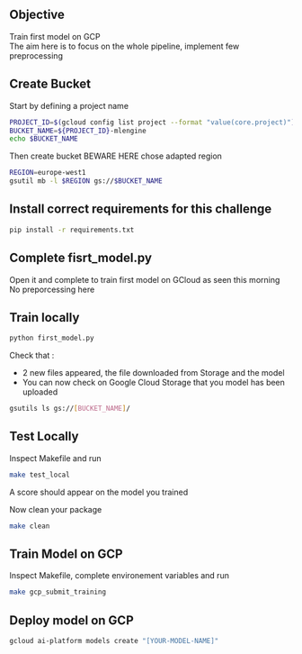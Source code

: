 ## Objective

Train first model on GCP  
The aim here is to focus on the whole pipeline, implement few preprocessing

## Create Bucket

Start by defining a project name
```bash
PROJECT_ID=$(gcloud config list project --format "value(core.project)")
BUCKET_NAME=${PROJECT_ID}-mlengine
echo $BUCKET_NAME
```

Then create bucket
BEWARE HERE chose adapted region 
```bash
REGION=europe-west1
gsutil mb -l $REGION gs://$BUCKET_NAME
```

## Install correct requirements for this challenge

```bash
pip install -r requirements.txt
```

## Complete fisrt_model.py

Open it and complete to train first model on GCloud as seen this morning  
No preporcessing here

## Train locally

```bash
python first_model.py
```

Check that :
- 2 new files appeared, the file downloaded from Storage and the model  
- You can now check on Google Cloud Storage that you model has been uploaded  

```bash
gsutils ls gs://[BUCKET_NAME]/
```

## Test Locally 

Inspect Makefile and run  
```bash
make test_local
```

A score should appear on the model you trained  

Now clean your package
```bash
make clean
```

## Train Model on GCP

Inspect Makefile, complete environement variables and run
```bash
make gcp_submit_training
```

## Deploy model on GCP

```bash
gcloud ai-platform models create "[YOUR-MODEL-NAME]"
```

